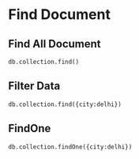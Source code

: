 # Find Document

## Find All Document

```
db.collection.find()
```

## Filter Data

```
db.collection.find({city:delhi})
```

## FindOne 

```
db.collection.findOne({city:delhi})
```

